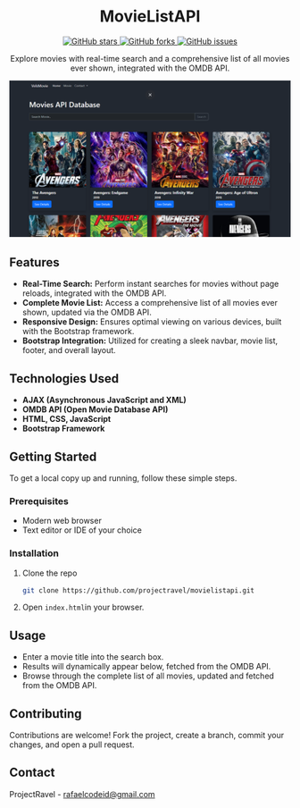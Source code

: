 <h1 align="center">MovieListAPI</h1>

<p align="center">
  <a href="https://github.com/projectravel/movielistapi">
    <img src="https://img.shields.io/github/stars/projectravel/movielistapi?style=flat-square" alt="GitHub stars">
  </a>
  <a href="https://github.com/projectravel/movielistapi">
    <img src="https://img.shields.io/github/forks/projectravel/movielistapi?style=flat-square" alt="GitHub forks">
  </a>
  <a href="https://github.com/projectravel/movielistapi">
    <img src="https://img.shields.io/github/issues/projectravel/movielistapi?style=flat-square" alt="GitHub issues">
  </a>

</p>

<p align="center">
  Explore movies with real-time search and a comprehensive list of all movies ever shown, integrated with the OMDB API.
</p>

![Screenshot](/img/Screenshot%202024-07-06%20202759.png)

## Features

- **Real-Time Search:** Perform instant searches for movies without page reloads, integrated with the OMDB API.
- **Complete Movie List:** Access a comprehensive list of all movies ever shown, updated via the OMDB API.
- **Responsive Design:** Ensures optimal viewing on various devices, built with the Bootstrap framework.
- **Bootstrap Integration:** Utilized for creating a sleek navbar, movie list, footer, and overall layout.

## Technologies Used

- **AJAX (Asynchronous JavaScript and XML)**
- **OMDB API (Open Movie Database API)**
- **HTML, CSS, JavaScript**
- **Bootstrap Framework**

## Getting Started

To get a local copy up and running, follow these simple steps.

### Prerequisites

- Modern web browser
- Text editor or IDE of your choice

### Installation

1. Clone the repo
   ```sh
   git clone https://github.com/projectravel/movielistapi.git

2. Open `index.html`in your browser.

## Usage

- Enter a movie title into the search box.
- Results will dynamically appear below, fetched from the OMDB API.
- Browse through the complete list of all movies, updated and fetched from the OMDB API.

## Contributing
Contributions are welcome! Fork the project, create a branch, commit your changes, and open a pull request.

## Contact
ProjectRavel - <a href="mailto:rafaelcodeid@gmail.com">rafaelcodeid@gmail.com</a>

